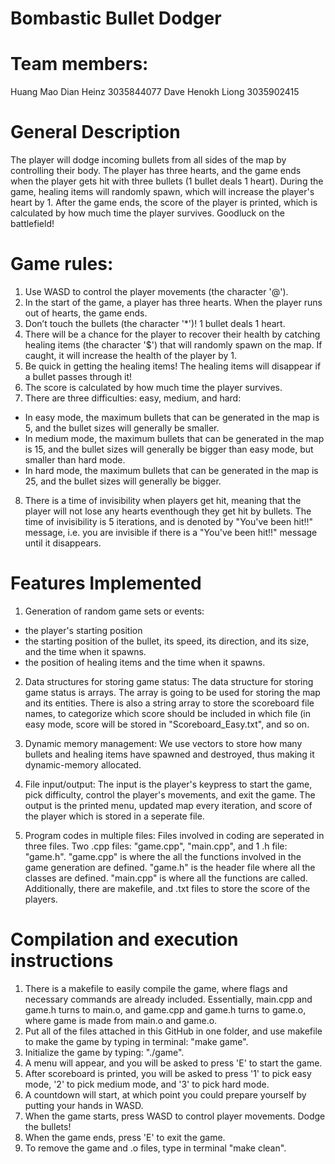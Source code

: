 # Bombastic Bullet Dodger

# Team members:
Huang Mao Dian Heinz 3035844077
Dave Henokh Liong 3035902415

# General Description
The player will dodge incoming bullets from all sides of the map by controlling their body. The player has three hearts, and the game ends when the player gets hit with three bullets (1 bullet deals 1 heart). During the game, healing items will randomly spawn, which will increase the player's heart by 1. After the game ends, the score of the player is printed, which is calculated by how much time the player survives. Goodluck on the battlefield!

# Game rules: 
1. Use WASD to control the player movements (the character '@').
2. In the start of the game, a player has three hearts. When the player runs out of hearts, the game ends. 
3. Don’t touch the bullets (the character '\*')! 1 bullet deals 1 heart.
4. There will be a chance for the player to recover their health by catching healing items (the character '$') that will randomly spawn on the map. If caught, it will increase the health of the player by 1.
5. Be quick in getting the healing items! The healing items will disappear if a bullet passes through it!
6. The score is calculated by how much time the player survives.
7. There are three difficulties: easy, medium, and hard:
- In easy mode, the maximum bullets that can be generated in the map is 5, and the bullet sizes will generally be smaller.
- In medium mode, the maximum bullets that can be generated in the map is 15, and the bullet sizes will generally be bigger than easy mode, but smaller than hard mode.
- In hard mode, the maximum bullets that can be generated in the map is 25, and the bullet sizes will generally be bigger.
8. There is a time of invisibility when players get hit, meaning that the player will not lose any hearts eventhough they get hit by bullets. The time of invisibility is 5 iterations, and is denoted by "You've been hit!!" message, i.e. you are invisible if there is a "You've been hit!!" message until it disappears.

# Features Implemented
1. Generation of random game sets or events: 
- the player's starting position
- the starting position of the bullet, its speed, its direction, and its size, and the time when it spawns.
- the position of healing items and the time when it spawns.

2. Data structures for storing game status: 
The data structure for storing game status is arrays. The array is going to be used for storing the map and its entities. There is also a string array to store the scoreboard file names, to categorize which score should be included in which file (in easy mode, score will be stored in "Scoreboard_Easy.txt", and so on.

3. Dynamic memory management: 
We use vectors to store how many bullets and healing items have spawned and destroyed, thus making it dynamic-memory allocated.

4. File input/output:
The input is the player's keypress to start the game, pick difficulty, control the player's movements, and exit the game. The output is the printed menu, updated map every iteration, and score of the player which is stored in a seperate file. 

5. Program codes in multiple files:
Files involved in coding are seperated in three files. Two .cpp files: "game.cpp", "main.cpp", and 1 .h file: "game.h". "game.cpp" is where the all the functions involved in the game generation are defined. "game.h" is the header file where all the classes are defined. "main.cpp" is where all the functions are called. Additionally, there are makefile, and .txt files to store the score of the players.

# Compilation and execution instructions
1. There is a makefile to easily compile the game, where flags and necessary commands are already included. Essentially, main.cpp and game.h turns to main.o, and game.cpp and game.h turns to game.o, where game is made from main.o and game.o.
2. Put all of the files attached in this GitHub in one folder, and use makefile to make the game by typing in terminal: "make game".
3. Initialize the game by typing: "./game".
4. A menu will appear, and you will be asked to press 'E' to start the game.
5. After scoreboard is printed, you will be asked to press '1' to pick easy mode, '2' to pick medium mode, and '3' to pick hard mode.
6. A countdown will start, at which point you could prepare yourself by putting your hands in WASD.
7. When the game starts, press WASD to control player movements. Dodge the bullets!
8. When the game ends, press 'E' to exit the game.
9. To remove the game and .o files, type in terminal "make clean".
